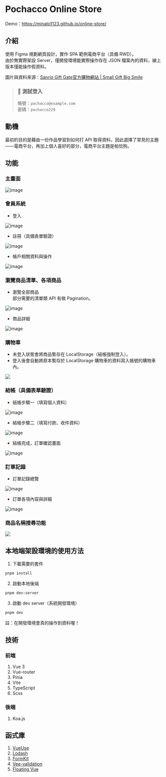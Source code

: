 # Pochacco Online Store
Demo：https://minato1123.github.io/online-store/
## 介紹
使用 Figma 規劃網頁設計，實作 SPA 範例電商平台（具備 RWD）。<br>
由於無實際架設 Server，僅開發環境能實際操作存在 JSON 檔案內的資料，線上版本僅能操作假資料。<br>

圖片與資料來源：[Sanrio Gift Gate官方購物網站 | Small Gift Big Smile](https://www.sanriogiftgate.com.tw/)

> ### 🧪 測試登入<br>
> 帳號：`pochacco@example.com`<br>
> 密碼：`pochacco229`

## 動機
最初的目的是藉由一份作品學習到如何打 API 取得資料，因此選擇了常見的主題——電商平台，再加上個人喜好的部分，電商平台主題是帕恰狗。

## 功能
### 主畫面
![image](https://user-images.githubusercontent.com/71639540/223124664-f60113f3-a20d-474b-a86d-c2edb75fc634.png)
### 會員系統
* 登入

![image](https://user-images.githubusercontent.com/71639540/223124807-9ffa20f1-a51b-4b57-bb5e-739a4e73f9b3.png)
* 註冊（具備表單驗證）

![image](https://user-images.githubusercontent.com/71639540/223124924-319ec190-a265-48b4-a7ab-dc83dc6fe557.png)
* 帳戶相關資料與操作

![image](https://user-images.githubusercontent.com/71639540/223124974-26e0abb0-0b5f-45f7-b79c-4d74cd0305d5.png)

### 瀏覽商品清單、各項商品
* 瀏覽全部商品<br>
部分需要的清單類 API 有做 Pagination。

![image](https://user-images.githubusercontent.com/71639540/223125320-7609c99c-5eca-4c08-a417-8d3da66f868f.png)

* 商品詳細

![image](https://i.imgur.com/wE8pSFD.png)

### 購物車
* 未登入狀態會將商品暫存在 LocalStorage（結帳強制登入）。
* 登入後會自動將原本暫存於 LocalStorage 購物車的資料寫入帳號的購物車內。

![](https://i.imgur.com/ro91Zed.png)

### 結帳（具備表單驗證）
* 結帳步驟一（填寫個人資料）

![image](https://user-images.githubusercontent.com/71639540/223125768-b7baec7a-ff5f-49a4-9e0f-908c23c9e004.png)

* 結帳步驟二（填寫付款、收件資料）

![image](https://user-images.githubusercontent.com/71639540/223125737-072aa5ae-6cd4-4f4d-a1d5-24625b991317.png)

* 結帳完成，訂單確認畫面

![image](https://user-images.githubusercontent.com/71639540/223125798-70727a7b-d505-42cc-9ff5-e832ce59a0dd.png)

### 訂單記錄
* 訂單記錄總覽

![image](https://user-images.githubusercontent.com/71639540/223125942-ea74528a-0a90-4c4a-940e-3d1f65e133c3.png)

* 訂單各項內容與詳細

![image](https://user-images.githubusercontent.com/71639540/223125983-0a1ae5e0-bbb1-4d74-93cc-43e329d9b0b5.png)

### 商品名稱搜尋功能
![](https://i.imgur.com/5CsvtCq.png)


## 本地端架設環境的使用方法
1. 下載需要的套件
```sh
pnpm install
```
2. 啟動本地後端
```sh
pnpm dev:server
```
3. 啟動 dev server（系統開發環境）
```sh
pnpm dev
```
註：在開發環境會真的操作到資料喔！

## 技術
### 前端
1. Vue 3
2. Vue-router
3. Pinia
4. Vite
5. TypeScript
6. Scss

### 後端
1. Koa.js

## 函式庫
1. [VueUse](https://vueuse.org/)
2. [Lodash](https://lodash.com/)
3. [FormKit](https://formkit.com/)
4. [Vee-validation](https://vee-validate.logaretm.com/v4/)
5. [Floating Vue](https://floating-vue.starpad.dev/)
